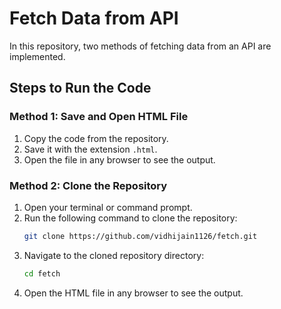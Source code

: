 # Fetch Data from API
In this repository, two methods of fetching data from an API are implemented.
## Steps to Run the Code

### Method 1: Save and Open HTML File

1. Copy the code from the repository.
2. Save it with the extension `.html`.
3. Open the file in any browser to see the output.

### Method 2: Clone the Repository
1. Open your terminal or command prompt.
2. Run the following command to clone the repository:
    ```sh
    git clone https://github.com/vidhijain1126/fetch.git
    ```
3. Navigate to the cloned repository directory:
    ```sh
    cd fetch
    ```
4. Open the HTML file in any browser to see the output.
